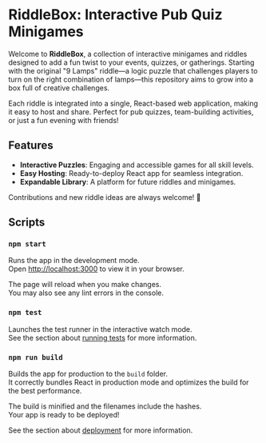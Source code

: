 # RiddleBox: Interactive Pub Quiz Minigames

Welcome to **RiddleBox**, a collection of interactive minigames and riddles designed to add a fun twist to your events, quizzes, or gatherings. Starting with the original "9 Lamps" riddle—a logic puzzle that challenges players to turn on the right combination of lamps—this repository aims to grow into a box full of creative challenges.

Each riddle is integrated into a single, React-based web application, making it easy to host and share. Perfect for pub quizzes, team-building activities, or just a fun evening with friends!

## Features

- **Interactive Puzzles**: Engaging and accessible games for all skill levels.
- **Easy Hosting**: Ready-to-deploy React app for seamless integration.
- **Expandable Library**: A platform for future riddles and minigames.

Contributions and new riddle ideas are always welcome! 🚀


## Scripts

### `npm start`

Runs the app in the development mode.\
Open [http://localhost:3000](http://localhost:3000) to view it in your browser.

The page will reload when you make changes.\
You may also see any lint errors in the console.

### `npm test`

Launches the test runner in the interactive watch mode.\
See the section about [running tests](https://facebook.github.io/create-react-app/docs/running-tests) for more information.

### `npm run build`

Builds the app for production to the `build` folder.\
It correctly bundles React in production mode and optimizes the build for the best performance.

The build is minified and the filenames include the hashes.\
Your app is ready to be deployed!

See the section about [deployment](https://facebook.github.io/create-react-app/docs/deployment) for more information.